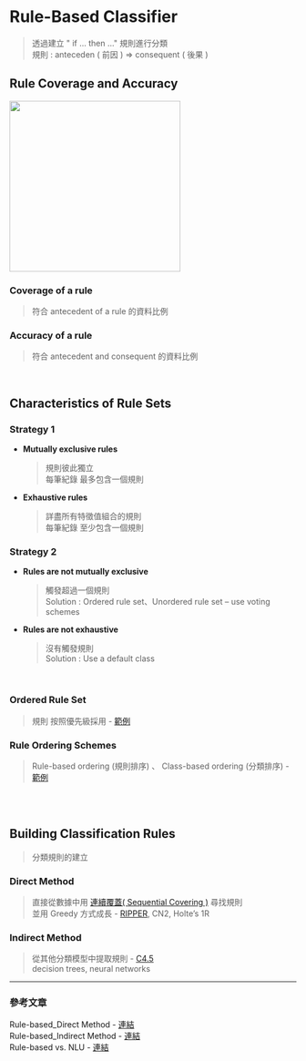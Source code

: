 # Rule-Based Classifier
> 透過建立 " if ... then ..." 規則進行分類  
> 規則 : anteceden ( 前因 ) => consequent ( 後果 )

## Rule Coverage and Accuracy
 
<img src="https://user-images.githubusercontent.com/86312099/125877617-193e2be2-852d-41bd-bdff-795c5be2edce.png" width="300"> 

### Coverage of a rule
> 符合 antecedent of a rule 的資料比例

### Accuracy of a rule
> 符合 antecedent and consequent 的資料比例



<br>

## Characteristics of Rule Sets
### Strategy 1
+ **Mutually exclusive rules**
  > 規則彼此獨立  
  > 每筆紀錄 最多包含一個規則

+ **Exhaustive rules**
  > 詳盡所有特徵值組合的規則  
  > 每筆紀錄 至少包含一個規則

### Strategy 2
+ **Rules are not mutually exclusive**
  > 觸發超過一個規則  
  > Solution : Ordered rule set、Unordered rule set – use voting schemes

+ **Rules are not exhaustive**
  > 沒有觸發規則  
  > Solution : Use a default class

<br>

### Ordered Rule Set
> 規則 按照優先級採用 - [範例](https://user-images.githubusercontent.com/86312099/125884828-45d5e3cc-6449-45ed-ab50-86b89de9da31.png)

### Rule Ordering Schemes
> Rule-based ordering (規則排序)  、 Class-based ordering (分類排序) - [範例](https://user-images.githubusercontent.com/86312099/125885635-169e3b6d-4998-47be-9a7f-f320acf9c493.png)  

<br><br>

## Building Classification Rules
> 分類規則的建立

### Direct Method
> 直接從數據中用 [連續覆蓋( Sequential Covering )](https://github.com/fuhsaio/BDLabNotes/blob/main/src/ch4_rule_sequential_covering.pdf) 尋找規則  
> 並用 Greedy 方式成長 - [RIPPER](https://github.com/fuhsaio/BDLabNotes/blob/main/src/ch4_RIPPER.pdf), CN2, Holte’s 1R
### Indirect Method
> 從其他分類模型中提取規則 - [C4.5]()  
> decision trees, neural networks



---
### 參考文章
Rule-based_Direct Method - [連結](http://123android.blogspot.com/2011/11/111103-data-mining.html)  
Rule-based_Indirect Method - [連結](http://123android.blogspot.com/2011/11/10nov11-data-mining.html)  
Rule-based vs. NLU - [連結](https://medium.com/@estelle.husky/rule-based-vs-nlu-%E8%81%8A%E5%A4%A9%E6%A9%9F%E5%99%A8%E4%BA%BA%E5%A6%82%E4%BD%95%E8%81%BD%E6%87%82%E4%BA%BA%E9%A1%9E%E7%9A%84%E8%87%AA%E7%84%B6%E8%AA%9E%E8%A8%80-17065de49a)




